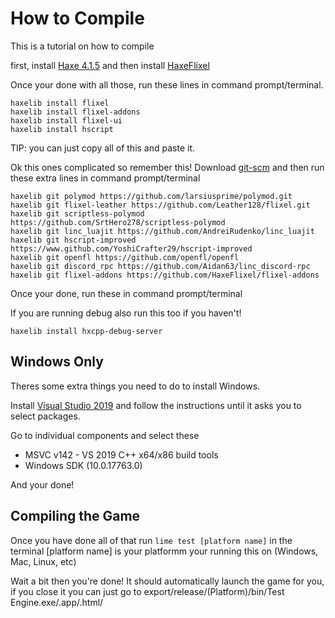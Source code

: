 # How to Compile

This is a tutorial on how to compile

first, install [Haxe 4.1.5](https://haxe.org/download/version/4.1.5/) and then install [HaxeFlixel](https://haxeflixel.com/documentation/install-haxeflixel/)

Once your done with all those, run these lines in command prompt/terminal.

```
haxelib install flixel
haxelib install flixel-addons
haxelib install flixel-ui
haxelib install hscript
```

TIP: you can just copy all of this and paste it.

Ok this ones complicated so remember this!
Download [git-scm](https://git-scm.com/downloads)
and then run these extra lines in command prompt/terminal

```
haxelib git polymod https://github.com/larsiusprime/polymod.git
haxelib git flixel-leather https://github.com/Leather128/flixel.git
haxelib git scriptless-polymod https://github.com/SrtHero278/scriptless-polymod
haxelib git linc_luajit https://github.com/AndreiRudenko/linc_luajit
haxelib git hscript-improved https://www.github.com/YoshiCrafter29/hscript-improved
haxelib git openfl https://github.com/openfl/openfl
haxelib git discord_rpc https://github.com/Aidan63/linc_discord-rpc
haxelib git flixel-addons https://github.com/HaxeFlixel/flixel-addons
```

Once your done, run these in command prompt/terminal

If you are running debug also run this too if you haven't!

```
haxelib install hxcpp-debug-server
```

## Windows Only

Theres some extra things you need to do to install Windows.

Install [Visual Studio 2019](https://my.visualstudio.com/Downloads?q=visual%20studio%202019&wt.mc_id=o~msft~vscom~older-downloads) and follow the instructions until it asks you to select packages.

Go to individual components and select these

* MSVC v142 - VS 2019 C++ x64/x86 build tools
* Windows SDK (10.0.17763.0)

And your done!

## Compiling the Game

Once you have done all of that run `lime test [platform name]` in the terminal
[platform name] is your platformm your running this on (Windows, Mac, Linux, etc)

Wait a bit then you're done!
It should automatically launch the game for you, if you close it you can just go to export/release/(Platform)/bin/Test Engine.exe/.app/.html/
